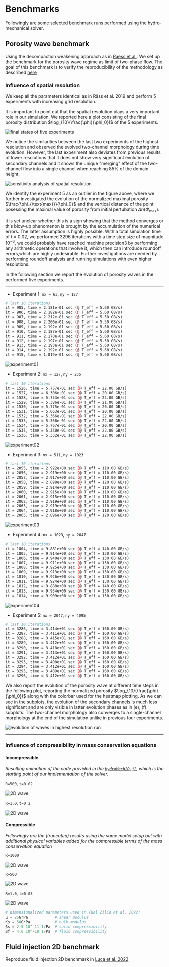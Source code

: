 # Benchmarks

Followingly are some selected benchmark runs performed using the hydro-mechanical solver.

## Porosity wave benchmark

Using the decompaction weakening approach as in [Raess et al.](https://academic.oup.com/gji/article/218/3/1591/5497299?login=true). We set up the benchmark for the porosity wave regime as limit of two-phase flow. The goal of this benchmark is to verify the reproducibility of the methodology as described [here](methodology.md)

### Influence of spatial resolution

We keep all the parameters identical as in Räss et al. 2019 and perform 5 experiments with increasing grid resolution.

It is important to point out that the spatial resolution plays a very important role in our simulation. We reported here a plot consisting of the final porosity distribution $\log_{10}(\frac{\phi}{\phi_0})$ of the 5 experiments.

![final states of five experiments](./assets/images/final_states.png)

We notice the similarities between the last two experiments of the highest resolution and observed the evolved two-channel morphology during time evolution. However, the last experiment also deviates from previous results of lower resolutions that it does not show very significant evolution of secondary channels and it shows the unique "merging" effect of the two-channel flow into a single channel when reaching 85% of the domain height.


![sensitivity analysis of spatial resolution](./assets/images/sensitivity_analysis.png)

We identify the experiment 5 as an outlier in the figure above, where we further investigated the evolution of the normalized maximal porosity $\frac{\phi_{\text{max}}}{\phi_0}$ and the vertical distance of the point posessing the maximal value of porosity from initial pertubation $\Delta h (\Phi_{\text{max}})$. 

It is yet unclear whether this is a sign showing that the method converges or this blow-up phenomenon is brought by the accumulation of the numerical errors. The latter assumption is highly possible. With a total simulation time of t = 0.02, we performed 3296 iterations with a time step size of magnitude $10^{-6}$, we could probably have reached machine precision3 by performing any arithmetic operations that involve it, which then can introduce roundoff errors,which are highly undesirable. Further investigations are needed by performing roundoff analysis and running simulations with even higher resolutions.


In the following section we report the evolution of porosity waves in the performed five experiments.

---

- Experiment 1: `nx = 63`, `ny = 127`

```bash
# last 10 iterations
it = 905, time = 2.181e-01 sec (@ T_eff = 5.60 GB/s) 
it = 906, time = 2.182e-01 sec (@ T_eff = 5.60 GB/s) 
it = 907, time = 2.212e-01 sec (@ T_eff = 5.50 GB/s) 
it = 908, time = 2.200e-01 sec (@ T_eff = 5.50 GB/s) 
it = 909, time = 2.192e-01 sec (@ T_eff = 5.60 GB/s) 
it = 910, time = 2.187e-01 sec (@ T_eff = 5.60 GB/s) 
it = 911, time = 2.170e-01 sec (@ T_eff = 5.60 GB/s) 
it = 912, time = 2.197e-01 sec (@ T_eff = 5.50 GB/s) 
it = 913, time = 2.193e-01 sec (@ T_eff = 5.60 GB/s) 
it = 914, time = 2.192e-01 sec (@ T_eff = 5.60 GB/s) 
it = 915, time = 1.819e-01 sec (@ T_eff = 5.60 GB/s)
```

![experiment01](./assets/images/PW2D_exp01.gif)


- Experiment 2: `nx = 127`, `ny = 255`

```bash
# last 10 iterations
it = 1526, time = 5.757e-01 sec (@ T_eff = 22.00 GB/s) 
it = 1527, time = 6.306e-01 sec (@ T_eff = 20.00 GB/s) 
it = 1528, time = 5.753e-01 sec (@ T_eff = 22.00 GB/s) 
it = 1529, time = 5.386e-01 sec (@ T_eff = 21.00 GB/s) 
it = 1530, time = 5.775e-01 sec (@ T_eff = 20.00 GB/s) 
it = 1531, time = 5.663e-01 sec (@ T_eff = 20.00 GB/s) 
it = 1532, time = 5.366e-01 sec (@ T_eff = 22.00 GB/s) 
it = 1533, time = 5.366e-01 sec (@ T_eff = 22.00 GB/s) 
it = 1534, time = 5.767e-01 sec (@ T_eff = 20.00 GB/s) 
it = 1535, time = 5.330e-01 sec (@ T_eff = 22.00 GB/s) 
it = 1536, time = 5.332e-01 sec (@ T_eff = 22.00 GB/s) 
```

![experiment02](./assets/images/PW2D_exp02.gif)


- Experiment 3: `nx = 511`, `ny = 1023`


```bash
# last 10 iterations
it = 2055, time = 2.922e+00 sec (@ T_eff = 110.00 GB/s) 
it = 2056, time = 2.919e+00 sec (@ T_eff = 110.00 GB/s) 
it = 2057, time = 2.917e+00 sec (@ T_eff = 110.00 GB/s) 
it = 2058, time = 2.898e+00 sec (@ T_eff = 120.00 GB/s) 
it = 2059, time = 2.914e+00 sec (@ T_eff = 110.00 GB/s) 
it = 2060, time = 2.915e+00 sec (@ T_eff = 110.00 GB/s) 
it = 2061, time = 2.915e+00 sec (@ T_eff = 110.00 GB/s) 
it = 2062, time = 2.919e+00 sec (@ T_eff = 110.00 GB/s) 
it = 2063, time = 2.919e+00 sec (@ T_eff = 110.00 GB/s) 
it = 2064, time = 2.918e+00 sec (@ T_eff = 110.00 GB/s) 
it = 2065, time = 2.896e+00 sec (@ T_eff = 120.00 GB/s) 
```

![experiment03](./assets/images/PW2D_exp03.gif)


- Experiment 4: `nx = 1023`, `ny = 2047`

```bash
# last 10 iterations
it = 1804, time = 9.881e+00 sec (@ T_eff = 140.00 GB/s) 
it = 1805, time = 9.914e+00 sec (@ T_eff = 130.00 GB/s) 
it = 1806, time = 9.940e+00 sec (@ T_eff = 130.00 GB/s) 
it = 1807, time = 9.911e+00 sec (@ T_eff = 130.00 GB/s) 
it = 1808, time = 9.925e+00 sec (@ T_eff = 130.00 GB/s) 
it = 1809, time = 9.913e+00 sec (@ T_eff = 130.00 GB/s) 
it = 1810, time = 9.926e+00 sec (@ T_eff = 130.00 GB/s) 
it = 1811, time = 9.924e+00 sec (@ T_eff = 130.00 GB/s) 
it = 1812, time = 9.888e+00 sec (@ T_eff = 140.00 GB/s) 
it = 1813, time = 9.934e+00 sec (@ T_eff = 130.00 GB/s) 
it = 1814, time = 9.909e+00 sec (@ T_eff = 130.00 GB/s) 
```

![experiment04](./assets/images/PW2D_exp04.gif)

- Experiment 5: `nx = 2047`, `ny = 4095`

```bash
# last 10 iterations
it = 3286, time = 3.414e+01 sec (@ T_eff = 160.00 GB/s) 
it = 3287, time = 3.411e+01 sec (@ T_eff = 160.00 GB/s) 
it = 3288, time = 3.415e+01 sec (@ T_eff = 160.00 GB/s) 
it = 3289, time = 3.412e+01 sec (@ T_eff = 160.00 GB/s) 
it = 3290, time = 3.418e+01 sec (@ T_eff = 160.00 GB/s) 
it = 3291, time = 3.413e+01 sec (@ T_eff = 160.00 GB/s) 
it = 3292, time = 3.412e+01 sec (@ T_eff = 160.00 GB/s) 
it = 3293, time = 3.408e+01 sec (@ T_eff = 160.00 GB/s) 
it = 3294, time = 3.412e+01 sec (@ T_eff = 160.00 GB/s) 
it = 3295, time = 3.409e+01 sec (@ T_eff = 160.00 GB/s) 
it = 3296, time = 3.412e+01 sec (@ T_eff = 160.00 GB/s) 
```

We also report the evolution of the porosity wave at different time steps in the following plot, reporting the normalized porosity $\log_{10}(\frac{\phi}{\phi_0})$ along with the colorbar used for the heatmap plotting. As we can see in the subplots, the evolution of the secondary channels is much less significant and are only visible in latter evolution phases as in (e), (f) subplots. The two-channel morphology also converges to a single-channel morphology at the end of the simulation unlike in previous four experiments.

![evolution of waves in highest resolution run](./assets/images/PW_evolution.png)


---

### Influence of compressibility in mass conservation equations

#### Incompressible

*Resulting animation of the code provided in the [`HydroMech2D.jl`](https://github.com/omlins/ParallelStencil.jl/blob/main/miniapps/HydroMech2D.jl), which is the starting point of our implementation of the solver.*

`R=500`, `t=0.02`

![2D wave](./assets/images/incompressible_R500.gif)


`R=1.0`, `t=0.2`

![2D wave](./assets/images/incompressible_R1.gif)


#### Compressible

*Followingly are the (truncated) results using the same model setup but with additional physical variables added for the compressible terms of the mass conservation equation*

`R=1000`

![2D wave](./assets/images/compressible_R1000.gif)


`R=500`

![2D wave](./assets/images/compressible_R500.gif)


`R=1.0`, `t=0.03`

![2D wave](./assets/images/compressible_R1.gif)



```julia
# dimensionalized parameters used in (Dal Zilio et al. 2022)
µ = 25G*Pa            # shear modulus
Ks = 50G*Pa           # bulk modulus
βs = 2.5 10^-11 1/Pa  # solid compressibility
βf = 4.0 10^-10 1/Pa  # fluid compressibility
```


## Fluid injection 2D benchmark


Reproduce fluid injection 2D benchmark in [Luca et al. 2022](https://www.sciencedirect.com/science/article/pii/S0040195122003109)